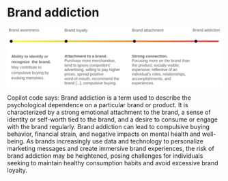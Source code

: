 # Brand addiction

![/img/brand-addiction-graph.png](/img/brand-addiction-graph.png)

Copilot code says: Brand addiction is a term used to describe the psychological dependence on a particular brand or product. It is characterized by a strong emotional attachment to the brand, a sense of identity or self-worth tied to the brand, and a desire to consume or engage with the brand regularly. Brand addiction can lead to compulsive buying behavior, financial strain, and negative impacts on mental health and well-being. As brands increasingly use data and technology to personalize marketing messages and create immersive brand experiences, the risk of brand addiction may be heightened, posing challenges for individuals seeking to maintain healthy consumption habits and avoid excessive brand loyalty.

